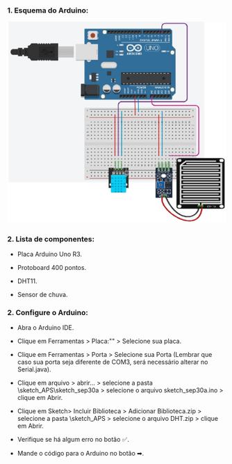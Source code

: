 ### 1. Esquema do Arduino:

![](https://raw.githubusercontent.com/ThiagodePaulaSouza/APS_4-semestre/main/sketch_APS/arduino.jpeg)



### 2. Lista de componentes:

- Placa Arduino Uno R3.

- Protoboard 400 pontos.

- DHT11.

- Sensor de chuva.

  

### 2. Configure o Arduino:

- Abra o Arduino IDE.

- Clique em Ferramentas > Placa:"" > Selecione sua placa.

- Clique em Ferramentas > Porta > Selecione sua Porta (Lembrar que caso sua porta seja diferente de COM3, será necessário alterar no Serial.java).

- Clique em arquivo > abrir... > selecione a pasta \sketch_APS\sketch_sep30a > selecione o arquivo sketch_sep30a.ino > clique em Abrir.

- Clique em Sketch> Incluir Biblioteca > Adicionar Biblioteca.zip > selecione a pasta \sketch_APS > selecione o arquivo DHT.zip > clique em Abrir.

- Verifique se há algum erro no botão ✅.

- Mande o código para o Arduino no botão ➡.